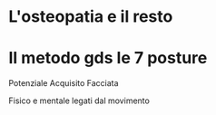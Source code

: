 # L'osteopatia e il resto
# Il metodo gds le 7 posture

Potenziale Acquisito Facciata


Fisico e mentale legati dal movimento 
<!--stackedit_data:
eyJoaXN0b3J5IjpbLTIwMDY1NTYwNjYsLTY2OTk0NTk1N119
-->